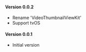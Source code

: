 #### Version 0.0.2

* Rename 'VideoThumbnailViewKit'
* Support tvOS


#### Version 0.0.1

* Initial version
